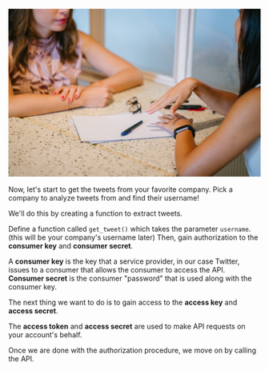 <!--title={Obtaining Tweet Data}-->

![Two Woman Chatting](./image/pexels-photo-1311518.jpeg)

Now, let's start to get the tweets from your favorite company. Pick a company to analyze tweets from and find their username!

We'll do this by creating a function to extract tweets. 

Define a function called `get_tweet()` which takes the parameter `username`. (this will be your company's username later) Then, gain authorization to the **consumer key** and **consumer secret**.

A **consumer key** is the key that a service provider, in our case Twitter, issues to a consumer that allows the consumer to access the API. **Consumer secret** is the consumer "password" that is used along with the consumer key.



The next thing we want to do is to gain access to the **access key** and **access secret**.

The **access token** and **access secret** are used to make API requests on your account's behalf.



Once we are done with the authorization procedure, we move on by calling the API.
